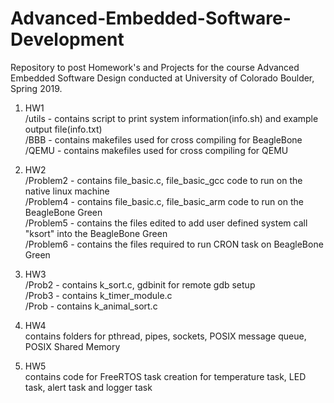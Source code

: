 # Advanced-Embedded-Software-Development
Repository to post Homework's and Projects for the course Advanced Embedded Software Design conducted at University of Colorado Boulder, Spring 2019.

1) HW1  
   /utils - contains script to print system information(info.sh) and example output file(info.txt)  
   /BBB - contains makefiles used for cross compiling for BeagleBone  
   /QEMU - contains makefiles used for cross compiling  for QEMU
 
2) HW2  
   /Problem2 - contains file_basic.c, file_basic_gcc code to run on the native linux machine  
   /Problem4 - contains file_basic.c, file_basic_arm code to run on the BeagleBone Green  
   /Problem5 - contains the files edited to add user defined system call "ksort" into the BeagleBone Green  
   /Problem6 - contains the files required to run CRON task on BeagleBone Green  
     
3) HW3  
   /Prob2 - contains k_sort.c, gdbinit for remote gdb setup  
   /Prob3 - contains k_timer_module.c  
   /Prob - contains k_animal_sort.c  
   
4) HW4  
   contains folders for pthread, pipes, sockets, POSIX message queue, POSIX Shared Memory  
   
5) HW5  
   contains code for FreeRTOS task creation for temperature task, LED task, alert task and logger task  
